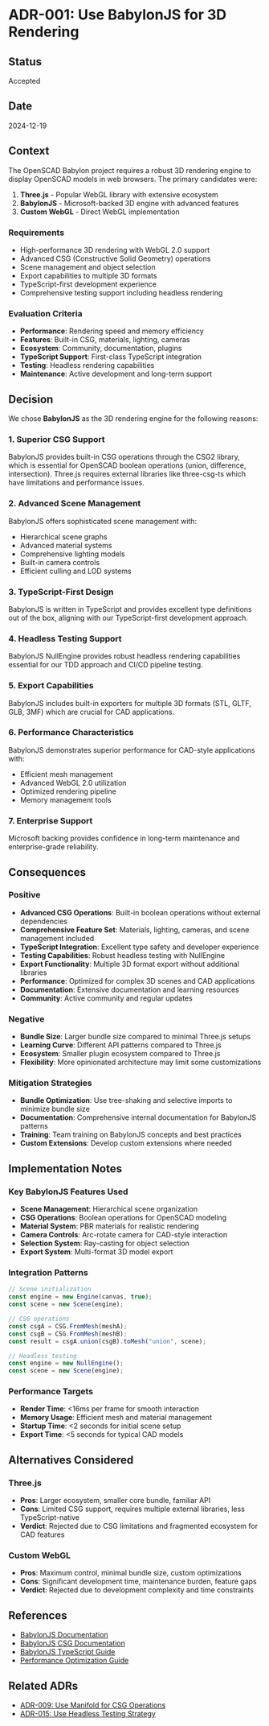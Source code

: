 # ADR-001: Use BabylonJS for 3D Rendering

## Status
Accepted

## Date
2024-12-19

## Context

The OpenSCAD Babylon project requires a robust 3D rendering engine to display OpenSCAD models in web browsers. The primary candidates were:

1. **Three.js** - Popular WebGL library with extensive ecosystem
2. **BabylonJS** - Microsoft-backed 3D engine with advanced features
3. **Custom WebGL** - Direct WebGL implementation

### Requirements
- High-performance 3D rendering with WebGL 2.0 support
- Advanced CSG (Constructive Solid Geometry) operations
- Scene management and object selection
- Export capabilities to multiple 3D formats
- TypeScript-first development experience
- Comprehensive testing support including headless rendering

### Evaluation Criteria
- **Performance**: Rendering speed and memory efficiency
- **Features**: Built-in CSG, materials, lighting, cameras
- **Ecosystem**: Community, documentation, plugins
- **TypeScript Support**: First-class TypeScript integration
- **Testing**: Headless rendering capabilities
- **Maintenance**: Active development and long-term support

## Decision

We chose **BabylonJS** as the 3D rendering engine for the following reasons:

### 1. Superior CSG Support
BabylonJS provides built-in CSG operations through the CSG2 library, which is essential for OpenSCAD boolean operations (union, difference, intersection). Three.js requires external libraries like three-csg-ts which have limitations and performance issues.

### 2. Advanced Scene Management
BabylonJS offers sophisticated scene management with:
- Hierarchical scene graphs
- Advanced material systems
- Comprehensive lighting models
- Built-in camera controls
- Efficient culling and LOD systems

### 3. TypeScript-First Design
BabylonJS is written in TypeScript and provides excellent type definitions out of the box, aligning with our TypeScript-first development approach.

### 4. Headless Testing Support
BabylonJS NullEngine provides robust headless rendering capabilities essential for our TDD approach and CI/CD pipeline testing.

### 5. Export Capabilities
BabylonJS includes built-in exporters for multiple 3D formats (STL, GLTF, GLB, 3MF) which are crucial for CAD applications.

### 6. Performance Characteristics
BabylonJS demonstrates superior performance for CAD-style applications with:
- Efficient mesh management
- Advanced WebGL 2.0 utilization
- Optimized rendering pipeline
- Memory management tools

### 7. Enterprise Support
Microsoft backing provides confidence in long-term maintenance and enterprise-grade reliability.

## Consequences

### Positive
- **Advanced CSG Operations**: Built-in boolean operations without external dependencies
- **Comprehensive Feature Set**: Materials, lighting, cameras, and scene management included
- **TypeScript Integration**: Excellent type safety and developer experience
- **Testing Capabilities**: Robust headless testing with NullEngine
- **Export Functionality**: Multiple 3D format export without additional libraries
- **Performance**: Optimized for complex 3D scenes and CAD applications
- **Documentation**: Extensive documentation and learning resources
- **Community**: Active community and regular updates

### Negative
- **Bundle Size**: Larger bundle size compared to minimal Three.js setups
- **Learning Curve**: Different API patterns compared to Three.js
- **Ecosystem**: Smaller plugin ecosystem compared to Three.js
- **Flexibility**: More opinionated architecture may limit some customizations

### Mitigation Strategies
- **Bundle Optimization**: Use tree-shaking and selective imports to minimize bundle size
- **Documentation**: Comprehensive internal documentation for BabylonJS patterns
- **Training**: Team training on BabylonJS concepts and best practices
- **Custom Extensions**: Develop custom extensions where needed

## Implementation Notes

### Key BabylonJS Features Used
- **Scene Management**: Hierarchical scene organization
- **CSG Operations**: Boolean operations for OpenSCAD modeling
- **Material System**: PBR materials for realistic rendering
- **Camera Controls**: Arc-rotate camera for CAD-style interaction
- **Selection System**: Ray-casting for object selection
- **Export System**: Multi-format 3D model export

### Integration Patterns
```typescript
// Scene initialization
const engine = new Engine(canvas, true);
const scene = new Scene(engine);

// CSG operations
const csgA = CSG.FromMesh(meshA);
const csgB = CSG.FromMesh(meshB);
const result = csgA.union(csgB).toMesh("union", scene);

// Headless testing
const engine = new NullEngine();
const scene = new Scene(engine);
```

### Performance Targets
- **Render Time**: <16ms per frame for smooth interaction
- **Memory Usage**: Efficient mesh and material management
- **Startup Time**: <2 seconds for initial scene setup
- **Export Time**: <5 seconds for typical CAD models

## Alternatives Considered

### Three.js
- **Pros**: Larger ecosystem, smaller core bundle, familiar API
- **Cons**: Limited CSG support, requires multiple external libraries, less TypeScript-native
- **Verdict**: Rejected due to CSG limitations and fragmented ecosystem for CAD features

### Custom WebGL
- **Pros**: Maximum control, minimal bundle size, custom optimizations
- **Cons**: Significant development time, maintenance burden, feature gaps
- **Verdict**: Rejected due to development complexity and time constraints

## References
- [BabylonJS Documentation](https://doc.babylonjs.com/)
- [BabylonJS CSG Documentation](https://doc.babylonjs.com/features/featuresDeepDive/mesh/creation/set/csg)
- [BabylonJS TypeScript Guide](https://doc.babylonjs.com/setup/support/typeScript)
- [Performance Optimization Guide](https://doc.babylonjs.com/features/featuresDeepDive/scene/optimize_your_scene)

## Related ADRs
- [ADR-009: Use Manifold for CSG Operations](./009-manifold-csg-operations.md)
- [ADR-015: Use Headless Testing Strategy](./015-headless-testing-strategy.md)
